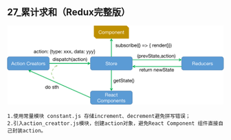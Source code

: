 ## 27_累计求和（Redux完整版）
![redux原理.png](./redux原理.png)
```aidl
1.使用常量模块 constant.js 存储increment、decrement避免拼写错误；
2.引入action_creattor.js模块，创建action对象，避免React Component 组件直接自己封装action。
```